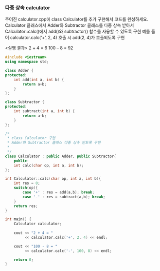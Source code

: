 ### 다중 상속 calculator

주어진 calculator.cpp에 class Calculator를 추가 구현해서 코드를 완성하세요.
Calculator 클래스에서 Adder와 Subtractor 클래스를 다중 상속 받아서 Calculator::calc()에서 add()와 subtractor() 함수를 사용할 수 있도록 구현
예를 들어 calculator.calc(‘+’, 2, 4) 호출 시 add(2, 4)가 호출되도록 구현

<실행 결과>
2 + 4 = 6
100 – 8 = 92

```c++
#include <iostream>
using namespace std;

class Adder {
protected:
	int add(int a, int b) {
		return a+b;
	}
};

class Subtractor {
protected:
	int subtract(int a, int b) {
		return a-b;
	}
};

/*
 * class Calculator 구현
 * Adder와 Subtractor 클래스 다중 상속 받도록 구현
 *
 */
class Calculator : public Adder, public Subtractor{
	public:
	int calc(char op, int a, int b);
};

int Calculator::calc(char op, int a, int b){
	int res = 0;
	switch(op){
		case '+' : res = add(a,b); break;
		case '-' : res = subtract(a,b); break;
	}
	return res;
}

int main() {
	Calculator calculator;
	
	cout << "2 + 4 = "
		 << calculator.calc('+', 2, 4) << endl;

	cout << "100 - 8 = "
		 << calculator.calc('-', 100, 8) << endl;

	return 0;
}
```
